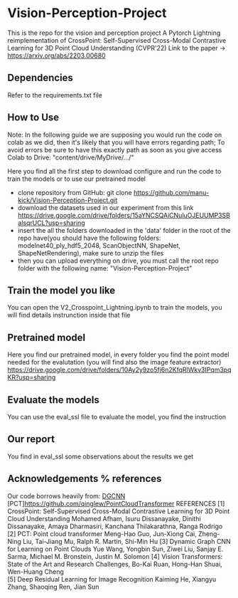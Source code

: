 # Vision-Perception-Project
This is the repo for the vision and perception project
A Pytorch Lightning reimplementation of CrossPoint: Self-Supervised Cross-Modal Contrastive Learning for 3D Point Cloud Understanding (CVPR'22)
Link to the paper -> https://arxiv.org/abs/2203.00680

## Dependencies
Refer to the requirements.txt file


## How to Use
Note: In the following guide we are supposing you would run the code on colab as we did, then it's likely that you will have errors regarding path;
To avoid errors be sure to have this exactly path as soon as you give access Colab to Drive: "content/drive/MyDrive/.../"

Here you find all the first step to download configure and run the code to train the models or to use our pretrained model

- clone repository from GitHub: git clone https://github.com/manu-kick/Vision-Perception-Project.git
- download the datasets used in our experiment from this link https://drive.google.com/drive/folders/15aYNCSQAiCNuluOJEUUMP3SBalsqrUCL?usp=sharing
- insert the all the folders downloaded in the 'data' folder in the root of the repo have(you should have the following folders: modelnet40_ply_hdf5_2048, ScanObjectNN, ShapeNet, ShapeNetRendering), make sure to unzip the files
- then you can upload everything on drive, you must call the root repo folder with the following name: "Vision-Perception-Project"


## Train the model you like
You can open the V2_Crosspoint_Lightning.ipynb to train the models, you will find details instrunction inside that file


## Pretrained model
Here you find our pretrained model, in every folder you find the point model needed for the evalutation (you will find also the image feature extractor)
https://drive.google.com/drive/folders/10Ay2y9zo5fj6n2KfqRlWkv3IPqm3pqKR?usp=sharing

## Evaluate the models
You can use the eval_ssl file to evaluate the model, you find the instruction

## Our report
You find in eval_ssl some observations about the results we get

## Acknowledgements % references
Our code borrows heavily from:
[DGCNN](https://github.com/WangYueFt/dgcnn) 
[PCT]https://github.com/qinglew/PointCloudTransformer
REFERENCES
[1] CrossPoint: Self-Supervised Cross-Modal Contrastive Learning for 3D Point Cloud Understanding
Mohamed Afham, Isuru Dissanayake, Dinithi Dissanayake, Amaya Dharmasiri, Kanchana Thilakarathna, Ranga Rodrigo
[2] PCT: Point cloud transformer
Meng-Hao Guo, Jun-Xiong Cai, Zheng-Ning Liu, Tai-Jiang Mu, Ralph R. Martin, Shi-Min Hu
[3] Dynamic Graph CNN for Learning on Point Clouds
Yue Wang, Yongbin Sun, Ziwei Liu, Sanjay E. Sarma, Michael M. Bronstein, Justin M. Solomon
[4] Vision Transformers: State of the Art and Research Challenges, Bo-Kai Ruan, Hong-Han Shuai, Wen-Huang Cheng		
[5] Deep Residual Learning for Image Recognition
Kaiming He, Xiangyu Zhang, Shaoqing Ren, Jian Sun
